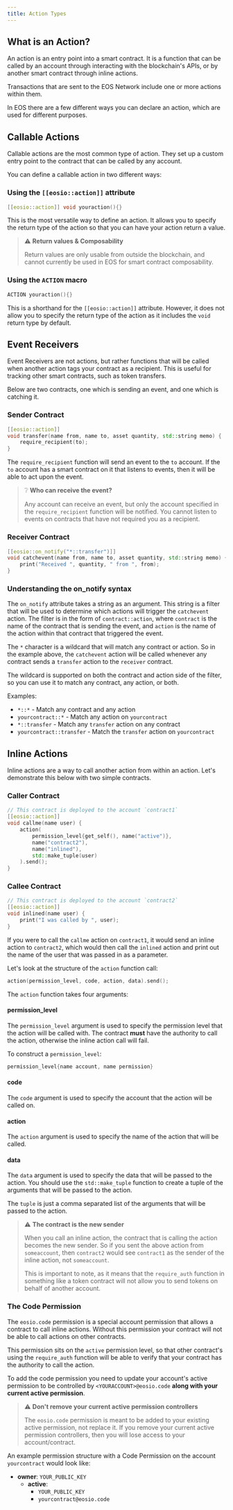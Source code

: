 ```yaml
---
title: Action Types
---
```


## What is an Action?

An action is an entry point into a smart contract. It is a function that can be called by an account through 
interacting with the blockchain's APIs, or by another smart contract through inline actions.

Transactions that are sent to the EOS Network include one or more actions within them. 

In EOS there are a few different ways you can declare an action, which are used for different purposes.


## Callable Actions

Callable actions are the most common type of action. 
They set up a custom entry point to the contract that can be called by any account.

You can define a callable action in two different ways:


### Using the `[[eosio::action]]` attribute

```cpp
[[eosio::action]] void youraction(){}
```

This is the most versatile way to define an action. It allows you to specify the 
return type of the action so that you can have your action return a value.

> ⚠ **Return values & Composability**
>
> Return values are only usable from outside the blockchain, and cannot currently be used
> in EOS for smart contract composability. 

### Using the `ACTION` macro

```cpp
ACTION youraction(){}
```

This is a shorthand for the `[[eosio::action]]` attribute. However,
it does not allow you to specify the return type of the action as it includes the `void`
return type by default.


## Event Receivers

Event Receivers are not actions, but rather functions that will be called when another action tags your contract
as a recipient. This is useful for tracking other smart contracts, such as token transfers.

Below are two contracts, one which is sending an event, and one which is catching it.

### Sender Contract

```cpp
[[eosio::action]] 
void transfer(name from, name to, asset quantity, std::string memo) {
    require_recipient(to);
}
```

The `require_recipient` function will send an event to the `to` account. If the `to` account has
a smart contract on it that listens to events, then it will be able to act upon the event.

> ❔ **Who can receive the event?**
> 
> Any account can receive an event, but only the account specified in the `require_recipient` function
> will be notified. You cannot listen to events on contracts that have not required you as a recipient.


### Receiver Contract

```cpp
[[eosio::on_notify("*::transfer")]] 
void catchevent(name from, name to, asset quantity, std::string memo) {
    print("Received ", quantity, " from ", from);
}
```

### Understanding the on_notify syntax

The `on_notify` attribute takes a string as an argument. This string is a filter that will be used to determine
which actions will trigger the `catchevent` action. The filter is in the form of `contract::action`, where `contract`
is the name of the contract that is sending the event, and `action` is the name of the action within that contract that
triggered the event.

The `*` character is a wildcard that will match any contract or action. So in the example above, the `catchevent` action
will be called whenever any contract sends a `transfer` action to the `receiver` contract.

The wildcard is supported on both the contract and action side of the filter, so you can use it to match any contract, any action, or both.

Examples:
- `*::*` - Match any contract and any action
- `yourcontract::*` - Match any action on `yourcontract`
- `*::transfer` - Match any `transfer` action on any contract
- `yourcontract::transfer` - Match the `transfer` action on `yourcontract`

## Inline Actions

Inline actions are a way to call another action from within an action. Let's demonstrate this
below with two simple contracts. 


### Caller Contract

```cpp
// This contract is deployed to the account `contract1`
[[eosio::action]]
void callme(name user) {
    action(
        permission_level{get_self(), name("active")},
        name("contract2"),
        name("inlined"),
        std::make_tuple(user)
    ).send();
}
```

### Callee Contract

```cpp
// This contract is deployed to the account `contract2`
[[eosio::action]]
void inlined(name user) {
    print("I was called by ", user);
}
```

If you were to call the `callme` action on `contract1`, it would send an inline action to `contract2`, which would 
then call the `inlined` action and print out the name of the user that was passed in as a parameter.

Let's look at the structure of the `action` function call:

```cpp
action(permission_level, code, action, data).send();
```

The `action` function takes four arguments:

#### permission_level

The `permission_level` argument is used to specify the permission level that the action will be called with.
The contract **must** have the authority to call the action, otherwise the inline action call will fail.

To construct a `permission_level`:
```cpp
permission_level{name account, name permission}
```

#### code

The `code` argument is used to specify the account that the action will be called on.

#### action

The `action` argument is used to specify the name of the action that will be called.

#### data

The `data` argument is used to specify the data that will be passed to the action.
You should use the `std::make_tuple` function to create a tuple of the arguments that will be passed to the action.

The `tuple` is just a comma separated list of the arguments that will be passed to the action.

> ⚠ **The contract is the new sender**
>
> When you call an inline action, the contract that is calling the action becomes the new sender.
> So if you sent the above action from `someaccount`, then `contract2` would see `contract1` as the sender
> of the inline action, not `someaccount`.
> 
> This is important to note, as it means that the `require_auth` function in something like a token contract
> will not allow you to send tokens on behalf of another account. 

### The Code Permission

The `eosio.code` permission is a special account permission that allows a contract to call inline actions.
Without this permission your contract will not be able to call actions on other contracts.

This permission sits on the `active` permission level, so that other contract's using the `require_auth`
function will be able to verify that your contract has the authority to call the action.

To add the code permission you need to update your account's active permission to be controlled by
`<YOURACCOUNT>@eosio.code` **along with your current active permission**.

> ⚠ **Don't remove your current active permission controllers**
> 
> The `eosio.code` permission is meant to be added to your existing active permission, not replace it.
> If you remove your current active permission controllers, then you will lose access to your account/contract.

An example permission structure with a Code Permission on the account `yourcontract` would look like:
- **owner**: `YOUR_PUBLIC_KEY`
  - **active**: 
      - `YOUR_PUBLIC_KEY`
      - `yourcontract@eosio.code`


